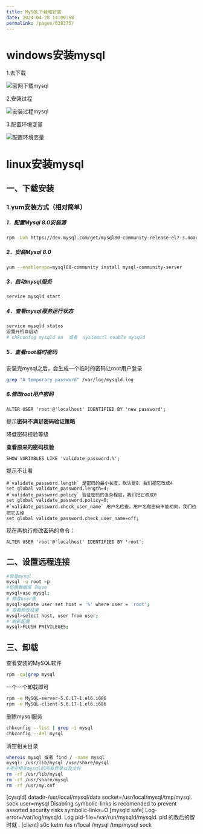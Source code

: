 ```yaml
---
title: MySQL下载和安装
date: 2024-04-28 14:06:58
permalink: /pages/638375/
---
```

# windows安装mysql

1.去下载

![官网下载mysql](/img/mysql_img/官网下载mysql.gif)





2.安装过程

![安装过程mysql](/img/mysql_img/安装过程mysql.gif)

3.配置环境变量

![配置环境变量](/img/mysql_img/配置环境变量.gif)

# linux安装mysql

## 一、下载安装

### 1.yum安装方式（相对简单）

##### 1．配置Mysql 8.0安装源

```bash
rpm -Uvh https://dev.mysql.com/get/mysql80-community-release-el7-3.noarch.rpm
```

##### 2．安装Mysql 8.0

```bash
yum --enablerepo=mysql80-community install mysql-community-server
```

##### 3．启动mysql服务

```bash
service mysqld start
```

##### 4．查看mysql服务运行状态

```bash
service mysqld status
设置开机自启动
# chkconfig mysqld on  或者  systemctl enable mysqld
```

##### 5．查看root临时密码

安装完mysql之后，会生成一个临时的密码让root用户登录

```bash
grep "A temporary password" /var/log/mysqld.log
```

##### 6.修改root用户密码

```mysql
ALTER USER 'root'@'localhost' IDENTIFIED BY 'new password';
```

提示**密码不满足密码验证策略**

降低密码校验等级

**查看原来的密码校验**

```mysql
SHOW VARIABLES LIKE 'validate_password.%';
```

提示不让看

```mysql
#`validate_password.length` 是密码的最小长度，默认是8，我们把它改成4
set global validate_password.length=4;
#`validate_password.policy` 验证密码的复杂程度，我们把它改成0
set global validate_password.policy=0;
#`validate_password.check_user_name` 用户名检查，用户名和密码不能相同，我们也把它去掉
set global validate_password.check_user_name=off;
```

现在再执行修改密码的命令：

```mysql
ALTER USER 'root'@'localhost' IDENTIFIED BY 'root';
```



## 二、设置远程连接

```bash
#登录mysql
mysql -u root –p
#切换数据库 到use
mysql>use mysql;
# 修改user表
mysql>update user set host = '%' where user = 'root';
# 查看修改结果
mysql>select host, user from user;
# 刷新配置
mysql>FLUSH PRIVILEGES;
```



## 三、卸载

查看安装的MySQL软件

```bash
rpm -qa|grep mysql
```

一个一个卸载即可

```bash
rpm -e MySQL-server-5.6.17-1.el6.i686
rpm -e MySQL-client-5.6.17-1.el6.i686
```

删除mysql服务

```bash
chkconfig --list | grep -i mysql
chkconfig --del mysql
```

清空相关目录

```bash
whereis mysql 或者 find / -name mysql
mysql: /usr/lib/mysql /usr/share/mysql
#清空相关mysql的所有目录以及文件
rm -rf /usr/lib/mysql
rm -rf /usr/share/mysql
rm -rf /usr/my.cnf
```



[cysqld]
datadir-/usr/local/mysql/data
socket=/usr/local/mysql/tmp/mysql. sock
user=mysql
Disabling symbolic-links is recomended to prevent assorted security risks
symbolic-links=O
[mysqld safe]
Log- error=/var/log/mysqld. Log
pid-file=/var/run/mysqld/mysqld. pid
的改后的智时就 .
[client]
s0c ketm /us r/1ocal /mysql /tmp/mysql sock
